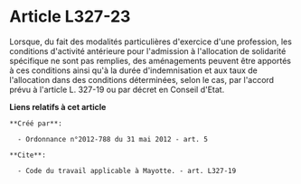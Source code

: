 # Article L327-23

Lorsque, du fait des modalités particulières d'exercice d'une profession, les conditions d'activité antérieure pour
l'admission à l'allocation de solidarité spécifique ne sont pas remplies, des aménagements peuvent être apportés à ces
conditions ainsi qu'à la durée d'indemnisation et aux taux de l'allocation dans des conditions déterminées, selon le cas, par
l'accord prévu à l'article L. 327-19 ou par décret en Conseil d'Etat.

**Liens relatifs à cet article**

	**Créé par**:

	  - Ordonnance n°2012-788 du 31 mai 2012 - art. 5

	**Cite**:

	  - Code du travail applicable à Mayotte. - art. L327-19

